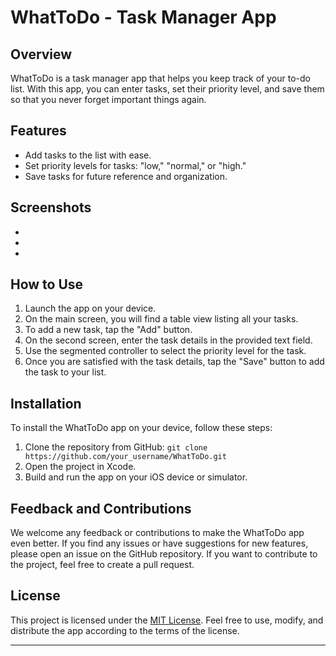 # WhatToDo - Task Manager App

## Overview
WhatToDo is a task manager app that helps you keep track of your to-do list. With this app, you can enter tasks, set their priority level, and save them so that you never forget important things again.

## Features
- Add tasks to the list with ease.
- Set priority levels for tasks: "low," "normal," or "high."
- Save tasks for future reference and organization.

## Screenshots
*
*
*

## How to Use
1. Launch the app on your device.
2. On the main screen, you will find a table view listing all your tasks.
3. To add a new task, tap the "Add" button.
4. On the second screen, enter the task details in the provided text field.
5. Use the segmented controller to select the priority level for the task.
6. Once you are satisfied with the task details, tap the "Save" button to add the task to your list.

## Installation
To install the WhatToDo app on your device, follow these steps:
1. Clone the repository from GitHub: `git clone https://github.com/your_username/WhatToDo.git`
2. Open the project in Xcode.
3. Build and run the app on your iOS device or simulator.

## Feedback and Contributions
We welcome any feedback or contributions to make the WhatToDo app even better. If you find any issues or have suggestions for new features, please open an issue on the GitHub repository. If you want to contribute to the project, feel free to create a pull request.

## License
This project is licensed under the [MIT License](LICENSE). Feel free to use, modify, and distribute the app according to the terms of the license.

---
